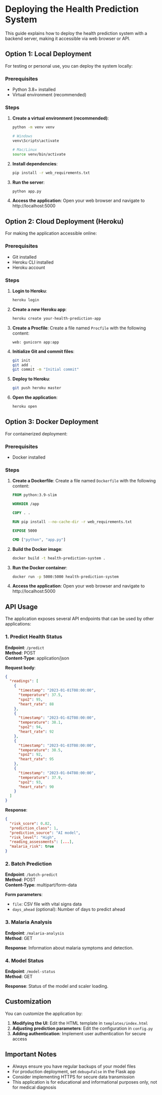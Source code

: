 # Deploying the Health Prediction System

This guide explains how to deploy the health prediction system with a backend server, making it accessible via web browser or API.

## Option 1: Local Deployment

For testing or personal use, you can deploy the system locally:

### Prerequisites

- Python 3.8+ installed
- Virtual environment (recommended)

### Steps

1. **Create a virtual environment (recommended)**:

   ```bash
   python -m venv venv

   # Windows
   venv\Scripts\activate

   # Mac/Linux
   source venv/bin/activate
   ```

2. **Install dependencies**:

   ```bash
   pip install -r web_requirements.txt
   ```

3. **Run the server**:

   ```bash
   python app.py
   ```

4. **Access the application**:
   Open your web browser and navigate to http://localhost:5000

## Option 2: Cloud Deployment (Heroku)

For making the application accessible online:

### Prerequisites

- Git installed
- Heroku CLI installed
- Heroku account

### Steps

1. **Login to Heroku**:

   ```bash
   heroku login
   ```

2. **Create a new Heroku app**:

   ```bash
   heroku create your-health-prediction-app
   ```

3. **Create a Procfile**:
   Create a file named `Procfile` with the following content:

   ```
   web: gunicorn app:app
   ```

4. **Initialize Git and commit files**:

   ```bash
   git init
   git add .
   git commit -m "Initial commit"
   ```

5. **Deploy to Heroku**:

   ```bash
   git push heroku master
   ```

6. **Open the application**:
   ```bash
   heroku open
   ```

## Option 3: Docker Deployment

For containerized deployment:

### Prerequisites

- Docker installed

### Steps

1. **Create a Dockerfile**:
   Create a file named `Dockerfile` with the following content:

   ```Dockerfile
   FROM python:3.9-slim

   WORKDIR /app

   COPY . .

   RUN pip install --no-cache-dir -r web_requirements.txt

   EXPOSE 5000

   CMD ["python", "app.py"]
   ```

2. **Build the Docker image**:

   ```bash
   docker build -t health-prediction-system .
   ```

3. **Run the Docker container**:

   ```bash
   docker run -p 5000:5000 health-prediction-system
   ```

4. **Access the application**:
   Open your web browser and navigate to http://localhost:5000

## API Usage

The application exposes several API endpoints that can be used by other applications:

### 1. Predict Health Status

**Endpoint**: `/predict`  
**Method**: POST  
**Content-Type**: application/json

**Request body**:

```json
{
  "readings": [
    {
      "timestamp": "2023-01-01T08:00:00",
      "temperature": 37.5,
      "spo2": 95,
      "heart_rate": 88
    },
    {
      "timestamp": "2023-01-02T08:00:00",
      "temperature": 38.1,
      "spo2": 94,
      "heart_rate": 92
    },
    {
      "timestamp": "2023-01-03T08:00:00",
      "temperature": 38.5,
      "spo2": 92,
      "heart_rate": 95
    },
    {
      "timestamp": "2023-01-04T08:00:00",
      "temperature": 37.9,
      "spo2": 93,
      "heart_rate": 90
    }
  ]
}
```

**Response**:

```json
{
  "risk_score": 0.82,
  "prediction_class": 1,
  "prediction_source": "AI model",
  "risk_level": "High",
  "reading_assessments": [...],
  "malaria_risk": true
}
```

### 2. Batch Prediction

**Endpoint**: `/batch-predict`  
**Method**: POST  
**Content-Type**: multipart/form-data

**Form parameters**:

- `file`: CSV file with vital signs data
- `days_ahead` (optional): Number of days to predict ahead

### 3. Malaria Analysis

**Endpoint**: `/malaria-analysis`  
**Method**: GET

**Response**: Information about malaria symptoms and detection.

### 4. Model Status

**Endpoint**: `/model-status`  
**Method**: GET

**Response**: Status of the model and scaler loading.

## Customization

You can customize the application by:

1. **Modifying the UI**: Edit the HTML template in `templates/index.html`
2. **Adjusting prediction parameters**: Edit the configuration in `config.py`
3. **Adding authentication**: Implement user authentication for secure access

## Important Notes

- Always ensure you have regular backups of your model files
- For production deployment, set `debug=False` in the Flask app
- Consider implementing HTTPS for secure data transmission
- This application is for educational and informational purposes only, not for medical diagnosis
